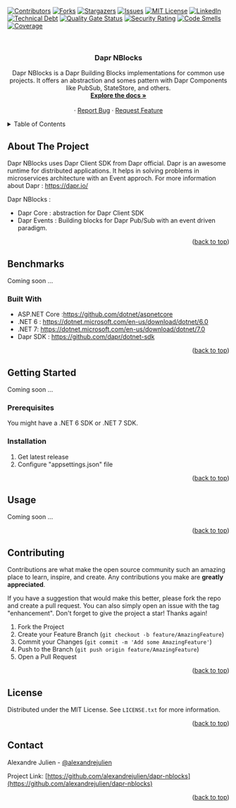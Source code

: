 <div id="top"></div>

[![Contributors][contributors-shield]][contributors-url]
[![Forks][forks-shield]][forks-url]
[![Stargazers][stars-shield]][stars-url]
[![Issues][issues-shield]][issues-url]
[![MIT License][license-shield]][license-url]
[![LinkedIn][linkedin-shield]][linkedin-url]
<br />
[![Technical Debt](https://sonarcloud.io/api/project_badges/measure?project=alexandrejulien_dapr-nblocks&metric=sqale_index)](https://sonarcloud.io/summary/new_code?id=alexandrejulien_dapr-nblocks)
[![Quality Gate Status](https://sonarcloud.io/api/project_badges/measure?project=alexandrejulien_dapr-nblocks&metric=alert_status)](https://sonarcloud.io/summary/new_code?id=alexandrejulien_dapr-nblocks)
[![Security Rating](https://sonarcloud.io/api/project_badges/measure?project=alexandrejulien_dapr-nblocks&metric=security_rating)](https://sonarcloud.io/summary/new_code?id=alexandrejulien_dapr-nblocks)
[![Code Smells](https://sonarcloud.io/api/project_badges/measure?project=alexandrejulien_dapr-nblocks&metric=code_smells)](https://sonarcloud.io/summary/new_code?id=alexandrejulien_dapr-nblocks)
[![Coverage](https://sonarcloud.io/api/project_badges/measure?project=alexandrejulien_dapr-nblocks&metric=coverage)](https://sonarcloud.io/summary/new_code?id=alexandrejulien_dapr-nblocks)
<!-- PROJECT LOGO -->
<br />
<div align="center">
  <!-- <a href="https://github.com/alexandrejulien/dapr-nblocks">
    <img src="images/logo.png" alt="Logo" width="80" height="80">
  </a> -->

<h3 align="center">Dapr NBlocks</h3>

  <p align="center">
    Dapr NBlocks is a Dapr Building Blocks implementations for common use projects.
    It offers an abstraction and somes pattern with Dapr Components like PubSub, StateStore, and others.
    <br />
    <a href="https://github.com/alexandrejulien/dapr-nblocks"><strong>Explore the docs »</strong></a>
    <br />
    <br />    ·
    <a href="https://github.com/alexandrejulien/dapr-nblocks/issues">Report Bug</a>
    ·
    <a href="https://github.com/alexandrejulien/dapr-nblocks/issues">Request Feature</a>
  </p>
</div>



<!-- TABLE OF CONTENTS -->
<details>
  <summary>Table of Contents</summary>
  <ol>
    <li>
      <a href="#about-the-project">About The Project</a>
      <ul>
        <li><a href="#built-with">Built With</a></li>
      </ul>
    </li>
    <li>
      <a href="#getting-started">Getting Started</a>
      <ul>
        <li><a href="#prerequisites">Prerequisites</a></li>
        <li><a href="#installation">Installation</a></li>
      </ul>
    </li>
    <li><a href="#usage">Usage</a></li>
    <!-- <li><a href="#roadmap">Roadmap</a></li>
    <li><a href="#contributing">Contributing</a></li> -->
    <li><a href="#license">License</a></li>
    <li><a href="#contact">Contact</a></li>
  </ol>
</details>



<!-- ABOUT THE PROJECT -->
## About The Project

Dapr NBlocks uses Dapr Client SDK from Dapr official.
Dapr is an awesome runtime for distributed applications. It helps in solving problems in microservices architecture with an Event approch.
For more information about Dapr : https://dapr.io/
<br />

Dapr NBlocks :
- Dapr Core : abstraction for Dapr Client SDK
- Dapr Events : Building blocks for Dapr Pub/Sub with an event driven paradigm.

<p align="right">(<a href="#top">back to top</a>)</p>

## Benchmarks

Coming soon ...

### Built With

* ASP.NET Core :https://github.com/dotnet/aspnetcore
* .NET 6 : https://dotnet.microsoft.com/en-us/download/dotnet/6.0
* .NET 7: https://dotnet.microsoft.com/en-us/download/dotnet/7.0
* Dapr SDK : https://github.com/dapr/dotnet-sdk

<p align="right">(<a href="#top">back to top</a>)</p>



<!-- GETTING STARTED -->
## Getting Started

Coming soon ...

### Prerequisites

You might have a .NET 6 SDK or .NET 7 SDK.

### Installation

1. Get latest release
2. Configure "appsettings.json" file



<p align="right">(<a href="#top">back to top</a>)</p>



<!-- USAGE EXAMPLES -->
## Usage

Coming soon ...

<p align="right">(<a href="#top">back to top</a>)</p>



<!-- ROADMAP -->
<!-- ## Roadmap

- [ ] Feature 1
- [ ] Feature 2
- [ ] Feature 3
    - [ ] Nested Feature

See the [open issues](https://github.com/alexandrejulien/dapr-nblocks/issues) for a full list of proposed features (and known issues).

<p align="right">(<a href="#top">back to top</a>)</p> -->



<!-- CONTRIBUTING -->
## Contributing

Contributions are what make the open source community such an amazing place to learn, inspire, and create. Any contributions you make are **greatly appreciated**.

If you have a suggestion that would make this better, please fork the repo and create a pull request. You can also simply open an issue with the tag "enhancement".
Don't forget to give the project a star! Thanks again!

1. Fork the Project
2. Create your Feature Branch (`git checkout -b feature/AmazingFeature`)
3. Commit your Changes (`git commit -m 'Add some AmazingFeature'`)
4. Push to the Branch (`git push origin feature/AmazingFeature`)
5. Open a Pull Request

<p align="right">(<a href="#top">back to top</a>)</p>


<!-- LICENSE -->
## License

Distributed under the MIT License. See `LICENSE.txt` for more information.

<p align="right">(<a href="#top">back to top</a>)</p>



<!-- CONTACT -->
## Contact

Alexandre Julien - [@alexandrejulien](https://twitter.com/alexandrejulien) 

Project Link: [https://github.com/alexandrejulien/dapr-nblocks](https://github.com/alexandrejulien/dapr-nblocks)

<p align="right">(<a href="#top">back to top</a>)</p>



<!-- MARKDOWN LINKS & IMAGES -->
<!-- https://www.markdownguide.org/basic-syntax/#reference-style-links -->
[contributors-shield]: https://img.shields.io/github/contributors/alexandrejulien/dapr-nblocks.svg?style=for-the-badge
[contributors-url]: https://github.com/alexandrejulien/dapr-nblocks/graphs/contributors
[forks-shield]: https://img.shields.io/github/forks/alexandrejulien/dapr-nblocks.svg?style=for-the-badge
[forks-url]: https://github.com/alexandrejulien/dapr-nblocks/network/members
[stars-shield]: https://img.shields.io/github/stars/alexandrejulien/dapr-nblocks.svg?style=for-the-badge
[stars-url]: https://github.com/alexandrejulien/dapr-nblocks/stargazers
[issues-shield]: https://img.shields.io/github/issues/alexandrejulien/dapr-nblocks.svg?style=for-the-badge
[issues-url]: https://github.com/alexandrejulien/dapr-nblocks/issues
[license-shield]: https://img.shields.io/github/license/alexandrejulien/dapr-nblocks.svg?style=for-the-badge
[license-url]: https://github.com/alexandrejulien/dapr-nblocks/blob/master/LICENSE
[linkedin-shield]: https://img.shields.io/badge/-LinkedIn-black.svg?style=for-the-badge&logo=linkedin&colorB=555
[linkedin-url]: https://linkedin.com/in/alexandrejulien
[product-screenshot]: images/screenshot.png